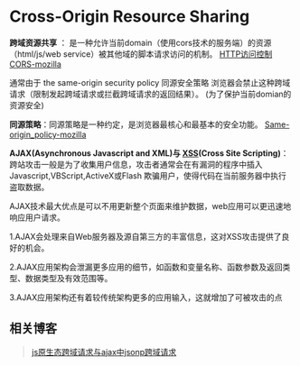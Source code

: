 # Cross-Origin Resource Sharing

**跨域资源共享** ： 是一种允许当前domain（使用cors技术的服务端）的资源（html/js/web service）被其他域的脚本请求访问的机制。
[HTTP访问控制CORS-mozilla](https://developer.mozilla.org/zh-CN/docs/Web/HTTP/Access_control_CORS)

通常由于 the same-origin security policy 同源安全策略 浏览器会禁止这种跨域请求（限制发起跨域请求或拦截跨域请求的返回结果）。
(为了保护当前domian的资源安全)

**同源策略**：同源策略是一种约定，是浏览器最核心和最基本的安全功能。
[Same-origin_policy-mozilla](https://developer.mozilla.org/en-US/docs/Web/Security/Same-origin_policy#Cross-origin_network_access)

**AJAX(Asynchronous Javascript and XML)与
[XSS](https://baike.baidu.com/item/%E8%B7%A8%E7%AB%99%E8%84%9A%E6%9C%AC%E6%94%BB%E5%87%BB/8186208?fr=aladdin)(Cross Site Scripting)**：
跨站攻击一般是为了收集用户信息，攻击者通常会在有漏洞的程序中插入Javascript,VBScript,ActiveX或Flash 欺骗用户，使得代码在当前服务器中执行盗取数据。

AJAX技术最大优点是可以不用更新整个页面来维护数据，web应用可以更迅速地响应用户请求。

1.AJAX会处理来自Web服务器及源自第三方的丰富信息，这对XSS攻击提供了良好的机会。

2.AJAX应用架构会泄漏更多应用的细节，如函数和变量名称、函数参数及返回类型、数据类型及有效范围等。

3.AJAX应用架构还有着较传统架构更多的应用输入，这就增加了可被攻击的点

## 相关博客

>  [ js原生态跨域请求与ajax中jsonp跨域请求](https://blog.csdn.net/jiandan217/article/details/51279320) 




